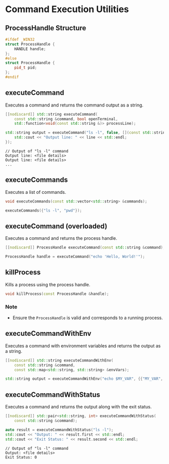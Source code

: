 # Command Execution Utilities

## ProcessHandle Structure

```cpp
#ifdef _WIN32
struct ProcessHandle {
    HANDLE handle;
};
#else
struct ProcessHandle {
    pid_t pid;
};
#endif
```

## executeCommand

Executes a command and returns the command output as a string.

```cpp
[[nodiscard]] std::string executeCommand(
    const std::string &command, bool openTerminal,
    std::function<void(const std::string &)> processLine);
```

```cpp
std::string output = executeCommand("ls -l", false, [](const std::string &line) {
    std::cout << "Output line: " << line << std::endl;
});
```

```shell
// Output of "ls -l" command
Output line: <file details>
Output line: <file details>
...
```

## executeCommands

Executes a list of commands.

```cpp
void executeCommands(const std::vector<std::string> &commands);
```

```cpp
executeCommands({"ls -l", "pwd"});
```

## executeCommand (overloaded)

Executes a command and returns the process handle.

```cpp
[[nodiscard]] ProcessHandle executeCommand(const std::string &command);
```

```cpp
ProcessHandle handle = executeCommand("echo 'Hello, World!'");
```

## killProcess

Kills a process using the process handle.

```cpp
void killProcess(const ProcessHandle &handle);
```

### Note

- Ensure the `ProcessHandle` is valid and corresponds to a running process.

## executeCommandWithEnv

Executes a command with environment variables and returns the output as a string.

```cpp
[[nodiscard]] std::string executeCommandWithEnv(
    const std::string &command,
    const std::map<std::string, std::string> &envVars);
```

```cpp
std::string output = executeCommandWithEnv("echo $MY_VAR", {{"MY_VAR", "123"}});
```

## executeCommandWithStatus

Executes a command and returns the output along with the exit status.

```cpp
[[nodiscard]] std::pair<std::string, int> executeCommandWithStatus(
    const std::string &command);
```

```cpp
auto result = executeCommandWithStatus("ls -l");
std::cout << "Output: " << result.first << std::endl;
std::cout << "Exit Status: " << result.second << std::endl;
```

```shell
// Output of "ls -l" command
Output: <file details>
Exit Status: 0
```
